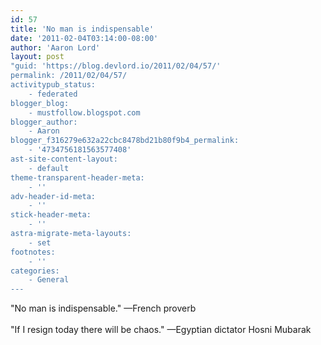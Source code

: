```yaml
---
id: 57
title: 'No man is indispensable'
date: '2011-02-04T03:14:00-08:00'
author: 'Aaron Lord'
layout: post
"guid: 'https://blog.devlord.io/2011/02/04/57/'
permalink: /2011/02/04/57/
activitypub_status:
    - federated
blogger_blog:
    - mustfollow.blogspot.com
blogger_author:
    - Aaron
blogger_f316279e632a22cbc8478bd21b80f9b4_permalink:
    - '4734756181563577408'
ast-site-content-layout:
    - default
theme-transparent-header-meta:
    - ''
adv-header-id-meta:
    - ''
stick-header-meta:
    - ''
astra-migrate-meta-layouts:
    - set
footnotes:
    - ''
categories:
    - General
---
```


‎"No man is indispensable." —French proverb<br /><br />"If I resign today there will be chaos." —Egyptian dictator Hosni Mubarak

<div class="blogger-post-footer"></div>